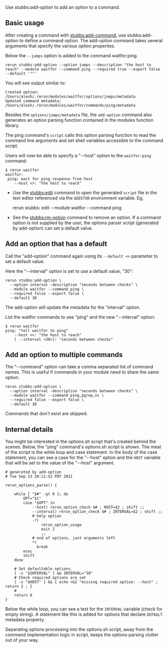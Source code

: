 Use *stubbs:add-option* to add an option to a command.

Basic usage
-----------

After creating a command with 
[stubbs:add-command](../add-command/index.html),
use stubbs:add-option to define a command option. 
The add-option command takes several arguments that specify
the various option properties.

Below the `--jumps` option is added to the command waitfor:ping.

    rerun stubbs:add-option --option jumps --description "the host to reach" --module waitfor --command ping --required true --export false --default '""'

You will see output similar to:

    Created option: /Users/alexh/.rerun/modules/waitfor/options/jumps/metadata
    Updated command metadata:  /Users/alexh/.rerun/modules/waitfor/commands/ping/metadata

Besides the `options/jumps/metadata` file, the `add-option` 
command also generates an option parsing function contained
in the modules function library.

The ping command's `script` calls this option parsing function 
to read the command line arguments and set shell variables
accessible to the command script.

Users will now be able to specify a "--host" option
to the `waitfor:ping` command:

    $ rerun waitfor
    waitfor:
     ping: wait for ping response from host
        --host <>: "the host to reach"

* Use the [stubbs:edit](../edit/index.html) command to 
open the generated `script` file in the text 
editor referenced via the `$EDITOR` environment variable. Eg,

    rerun stubbs: edit --module waitfor --command ping 

* See the [stubbs:rm-option](../rm-option) command to remove an option.
If a command option is not supplied by the user, 
the options parser script (generated by add-option) can set a default value.

Add an option that has a default
--------------------------------

Call the "add-option" command again using 
its `--default <>` parameter to set a default value.

Here the "--interval" option is set to use a default value, "30":

    rerun stubbs:add-option \
      --option interval -description "seconds between checks" \
      --module waitfor --command ping \
      --required false --export false \
      --default 30

The add-option will update the metadata for the 
"interval" option.

List the waitfor commands to see "ping" and the new 
"--interval" option:

    $ rerun waitfor
    ping: "tell waitfor to ping"
        --host <>: "the host to reach"
        [ --interval <30>]: "seconds between checks"

Add an option to multiple commands
----------------------------------

The "--command" option can take a comma separated list
of command names. This is useful if commands in your module
need to share the same option.

    rerun stubbs:add-option \
      --option interval -description "seconds between checks" \
      --module waitfor --command ping,pgrep,nc \
      --required false --export false \
      --default 30

Commands that don't exist are skipped.


Internal details
----------------

You might be interested in the options.sh script that's 
created behind the scenes. Below, the "ping" command's 
options.sh script is shown.
The meat of the script is the while loop and case statement. 
In the body of the case statement, you can see a case 
for the "--host" option and the `HOST` variable that will 
be set to the value of the "--host" argument.

    # generated by add-option
    # Tue Sep 13 20:11:52 PDT 2011

    rerun_options_parse() {
     
        while [ "$#" -gt 0 ]; do
            OPT="$1"
            case "$OPT" in
                --host) rerun_option_check $# ; HOST=$2 ; shift ;;
                --interval) rerun_option_check $# ; INTERVAL=$2 ; shift ;;
                # help option
                -?)
                    rerun_option_usage
                    exit 2
                    ;;
                # end of options, just arguments left
                *)
                  break
            esac
            shift
        done
     
        # Set defaultable options.
        [ -z "$INTERVAL" ] && INTERVAL="30"
        # Check required options are set
        [ -z "$HOST" ] && { echo >&2 "missing required option: --host" ; return 2 ; }
        #
        return 0
    }

Below the while loop, you can see a test for the `INTERVAL`
variable (check for empty string). A statement like this 
is added for options that declare `DEFAULT` metadata property.

Separating options processing into the options.sh script, 
away from the command implementation logic in script, 
keeps the options parsing clutter out of your way.

